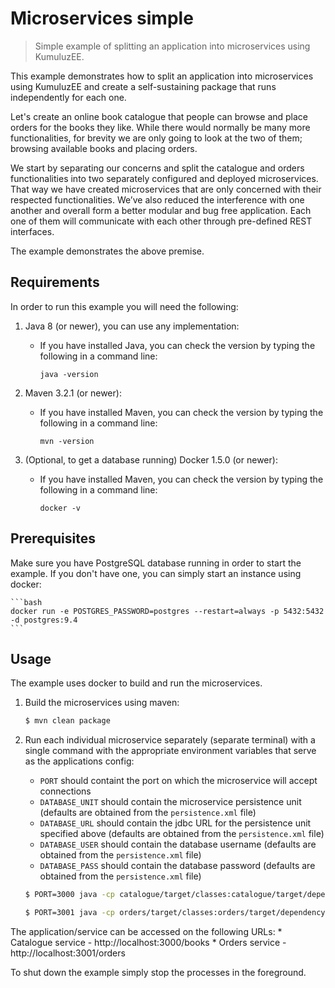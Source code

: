 # Microservices simple

> Simple example of splitting an application into microservices using KumuluzEE.

This example demonstrates how to split an application into microservices using KumuluzEE and create a self-sustaining
package that runs independently for each one.

Let's create an online book catalogue that people can browse and place orders for the books they like.
While there would normally be many more functionalities, for brevity we are only going to look at the two of them;
browsing available books and placing orders.

We start by separating our concerns and split the catalogue and orders functionalities into two separately configured and deployed microservices.
That way we have created microservices that are only concerned with their respected functionalities.
We’ve also reduced the interference with one another and overall form a better modular and bug free application.
Each one of them will communicate with each other through pre-defined REST interfaces.

The example demonstrates the above premise.

## Requirements

In order to run this example you will need the following:

1. Java 8 (or newer), you can use any implementation:
    * If you have installed Java, you can check the version by typing the following in a command line:
        
        ```
        java -version
        ```

2. Maven 3.2.1 (or newer):
    * If you have installed Maven, you can check the version by typing the following in a command line:
        
        ```
        mvn -version
        ```
        
3. (Optional, to get a database running) Docker 1.5.0 (or newer):
    * If you have installed Maven, you can check the version by typing the following in a command line:
    
        ```
        docker -v
        ```
    
## Prerequisites

Make sure you have PostgreSQL database running in order to start the example. If you don't have one, you can simply start
an instance using docker:

    ```bash
    docker run -e POSTGRES_PASSWORD=postgres --restart=always -p 5432:5432 -d postgres:9.4
    ```

## Usage

The example uses docker to build and run the microservices.

1. Build the microservices using maven:

    ```bash
    $ mvn clean package
    ```

2. Run each individual microservice separately (separate terminal) with a single command with the appropriate environment variables that serve as the applications config:
    * `PORT` should containt the port on which the microservice will accept connections
    * `DATABASE_UNIT` should contain the microservice persistence unit (defaults are obtained from the `persistence.xml` file)
    * `DATABASE_URL` should contain the jdbc URL for the persistence unit specified above (defaults are obtained from the `persistence.xml` file)
    * `DATABASE_USER` should contain the database username (defaults are obtained from the `persistence.xml` file)
    * `DATABASE_PASS` should contain the database password (defaults are obtained from the `persistence.xml` file)
    
    ```bash
    $ PORT=3000 java -cp catalogue/target/classes:catalogue/target/dependency/* com.kumuluz.ee.EeApplication
    
    $ PORT=3001 java -cp orders/target/classes:orders/target/dependency/* com.kumuluz.ee.EeApplication
    ```
    
The application/service can be accessed on the following URLs:
    * Catalogue service - http://localhost:3000/books
    * Orders service - http://localhost:3001/orders

To shut down the example simply stop the processes in the foreground.